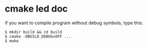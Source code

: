 # cmake led doc

if you want to compile program without debug symbols, type this:
```shell
$ mkdir build && cd build
$ cmake -DBUILD_DEBUG=OFF ...
$ make
```

